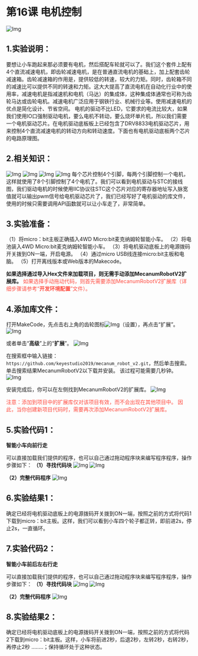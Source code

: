 # 第16课 电机控制
![Img](./media/img-20230426164441.png)

## 1.实验说明：                                                                                
要想让小车跑起来那必须要有电机，然后搭配车轮就可以了。我们这个套件上配有4个直流减速电机，即齿轮减速电机，是在普通直流电机的基础上，加上配套齿轮减速箱。齿轮减速箱的作用是，提供较低的转速，较大的力矩。同时，齿轮箱不同的减速比可以提供不同的转速和力矩。这大大提高了直流电机在自动化行业中的使用率，减速电机是指减速机和电机（马达）的集成体，这种集成体通常也可称为齿轮马达或齿轮电机。减速电机广泛应用于钢铁行业、机械行业等。使用减速电机的优点是简化设计、节省空间。
电机的驱动不比LED，它要求的电流比较大，如果我们使用IO口强制驱动电机，要么电机不转动，要么烧坏单片机，所以我们需要一个电机驱动芯片。在电机驱动底板板上已经包含了DRV8833电机驱动芯片，用来控制4个直流减速电机的转动方向和转动速度。下面也有电机驱动底板两个芯片的电路原理图。

## 2.相关知识： 
![Img](./media/img-20230426160942.png)
![Img](./media/img-20230426160947.png)
![Img](./media/img-20230426160700.png)
![Img](./media/img-20230426160709.png)
每个芯片控制4个引脚，每两个引脚控制一个电机，这样就使用了8个引脚控制了4个电机了。我们可以看到电机驱动与STC的接线图，我们驱动电机的时候使用IIC协议往STC这个芯片对应的寄存器地址写入脉宽值就可以输出pwm信号给电机驱动芯片了，我们已经写好了电机驱动的库文件，使用的时候只需要调用API函数就可以让小车走了，非常简单。

## 3.实验准备：
（1）将micro：bit主板正确插入4WD Micro:bit麦克纳姆轮智能小车。 
（2）将电池装入4WD Micro:bit麦克纳姆轮智能小车。 
（3）将电机驱动底板上的电源拨码开关拨到ON一端，开启电源。 
（4）通过micro USB线连接micro:bit主板和电脑。 
（5）打开离线版本或Web版本的Makecode。

**如果选择通过导入Hex文件来加载项目，则无需手动添加MecanumRobotV2扩展库。**
<span style="color: rgb(255, 76, 65);">如果选择手动拖动代码，则首先需要添加MecanumRobotV2扩展库（详细步骤请参考“**开发环境配置**”文件）。</span>

## 4.添加库文件：
打开MakeCode，先点击右上角的齿轮图标![Img](./media/img-20230324110032.png)（设置），再点击“扩展”。
![Img](./media/img-20230417131743.png)

或者单击“**高级**”上的“**扩展**”。
![Img](./media/img-20230417131804.png)

在搜索框中输入链接：`https://github.com/keyestudio2019/mecanum_robot_v2.git`，然后单击搜索。 
单击搜索结果MecanumRobotV2以下载并安装。 该过程可能需要几秒钟。
![Img](./media/img-20230426114703.png)

安装完成后，你可以在左侧找到MecanumRobotV2的扩展库。
![Img](./media/img-20230426115107.png) 

<span style="color: rgb(255, 76, 65);">注意：添加到项目中的扩展库仅对该项目有效，而不会出现在其他项目中。 因此，当你创建新项目代码时，需要再次添加MecanumRobotV2扩展库。</span>

## 5.实验代码1：
**智能小车向前行走** 
                                                                             
可以直接加载我们提供的程序，也可以自己通过拖动程序块来编写程序程序，操作步骤如下：
**（1）寻找代码块**
![Img](./media/img-20230426163316.png)
![Img](./media/img-20230417135353.png)

**（2）完整代码程序**
![Img](./media/img-20230426162250.png)

## 6.实验结果1：                                                                                
确定已经将电机驱动底板上的电源拨码开关拨到ON一端，按照之前的方式将代码1下载到micro：bit主板。这样，我们可以看到小车四个轮子都正转，即前进2s，停止2s，一直循环。

## 7.实验代码2：
**智能小车前后左右行走** 
                                                                             
可以直接加载我们提供的程序，也可以自己通过拖动程序块来编写程序程序，操作步骤如下：
**（1）寻找代码块**
![Img](./media/img-20230426163316.png)
![Img](./media/img-20230417135353.png)

**（2）完整代码程序**
![Img](./media/img-20230426163846.png)

## 8.实验结果2：                                                                                
确定已经将电机驱动底板上的电源拨码开关拨到ON一端，按照之前的方式将代码2下载到micro：bit主板。这样，小车将前进2秒，后退2秒，左转2秒，右转2秒，再停止2秒 ........；保持循环处于这种状态。








